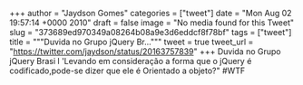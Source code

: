 
+++
author = "Jaydson Gomes"
categories = ["tweet"]
date = "Mon Aug 02 19:57:14 +0000 2010"
draft = false
image = "No media found for this Tweet"
slug = "373689ed970349a08264b08a9e3d6eddcf8f78bf"
tags = ["tweet"]
title = """Duvida no Grupo jQuery Br..."""
tweet = true
tweet_url = "https://twitter.com/jaydson/status/20163757839"
+++
Duvida no Grupo jQuery Brasi l 'Levando em consideração a forma que o jQuery é codificado,pode-se dizer que ele é Orientado a objeto?" #WTF
